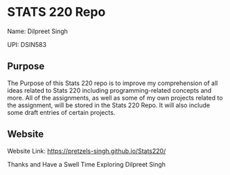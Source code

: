 # STATS 220 Repo

Name: Dilpreet Singh

UPI: DSIN583

## Purpose
The Purpose of this Stats 220 repo is to improve my comprehension of all ideas related to Stats 220 including programming-related concepts and more.
All of the assignments, as well as some of my own projects related to the assignment, will be stored in the Stats 220 Repo.
It will also include some draft entries of certain projects.

## Website
Website Link: https://pretzels-singh.github.io/Stats220/


Thanks and Have a Swell Time Exploring
Dilpreet Singh
